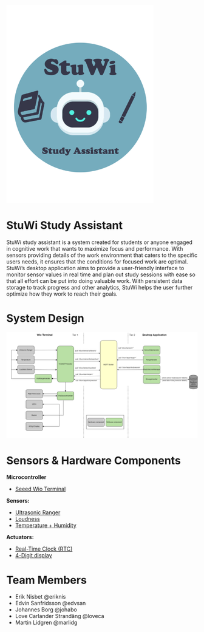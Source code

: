 ![StuWi Study Assistant](/docs/images/StuWi-logo.png)

# StuWi Study Assistant

StuWi study assistant is a system created for students or anyone engaged in cognitive work that wants to maximize focus and performance. With sensors providing details of the work environment that caters to the specific users needs, it ensures that the conditions for focused work are optimal. StuWi’s desktop application aims to provide a user-friendly interface to monitor sensor values in real time and plan out study sessions with ease so that all effort can be put into doing valuable work. With persistent data storage to track progress and other analytics, StuWi helps the user further optimize how they work to reach their goals.


# System Design 

![StuWi Study Assistant](/docs/images/Architecture_Diagram.png)


# Sensors & Hardware Components

**Microcontroller**
* [Seeed Wio Terminal](https://wiki.seeedstudio.com/Wio-Terminal-Getting-Started/)

**Sensors:**
* [Ultrasonic Ranger](https://wiki.seeedstudio.com/Grove-Ultrasonic_Ranger/)
* [Loudness](https://wiki.seeedstudio.com/Grove-Loudness_Sensor/)
* [Temperature + Humidity](https://wiki.seeedstudio.com/Grove-TemperatureAndHumidity_Sensor/)

**Actuators:** 
* [Real-Time Clock (RTC)](https://wiki.seeedstudio.com/Wio-Terminal-RTC/)
* [4-Digit display](https://wiki.seeedstudio.com/Grove-4-Digit_Display/)


# Team Members

* Erik Nisbet @eriknis
* Edvin Sanfridsson @edvsan
* Johannes Borg @johabo
* Love Carlander Strandäng @loveca
* Martin Lidgren @marlidg

